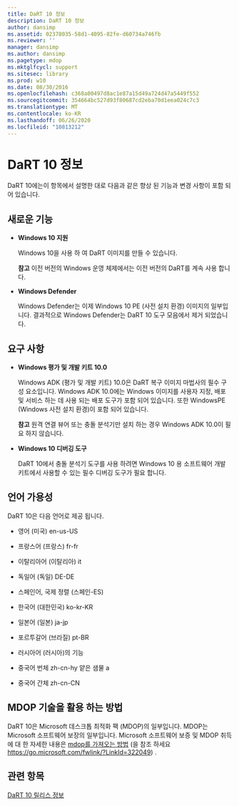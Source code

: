 ```yaml
---
title: DaRT 10 정보
description: DaRT 10 정보
author: dansimp
ms.assetid: 02378035-58d1-4095-82fe-d60734a746fb
ms.reviewer: ''
manager: dansimp
ms.author: dansimp
ms.pagetype: mdop
ms.mktglfcycl: support
ms.sitesec: library
ms.prod: w10
ms.date: 08/30/2016
ms.openlocfilehash: c368a00497d8ac1e87a15d49a724d47a5449f552
ms.sourcegitcommit: 354664bc527d93f80687cd2eba70d1eea024c7c3
ms.translationtype: MT
ms.contentlocale: ko-KR
ms.lasthandoff: 06/26/2020
ms.locfileid: "10813212"
---
```

# DaRT 10 정보


DaRT 10에는이 항목에서 설명한 대로 다음과 같은 향상 된 기능과 변경 사항이 포함 되어 있습니다.

## <a href="" id="what-s-new"></a>새로운 기능


-   **Windows 10 지원**

    Windows 10을 사용 하 여 DaRT 이미지를 만들 수 있습니다.

    **참고**  이전 버전의 Windows 운영 체제에서는 이전 버전의 DaRT를 계속 사용 합니다.

     

-   **Windows Defender**

    Windows Defender는 이제 Windows 10 PE (사전 설치 환경) 이미지의 일부입니다. 결과적으로 Windows Defender는 DaRT 10 도구 모음에서 제거 되었습니다.

## 요구 사항


-   **Windows 평가 및 개발 키트 10.0**

    Windows ADK (평가 및 개발 키트) 10.0은 DaRT 복구 이미지 마법사의 필수 구성 요소입니다. Windows ADK 10.0에는 Windows 이미지를 사용자 지정, 배포 및 서비스 하는 데 사용 되는 배포 도구가 포함 되어 있습니다. 또한 WindowsPE (Windows 사전 설치 환경)이 포함 되어 있습니다.

    **참고**  원격 연결 뷰어 또는 충돌 분석기만 설치 하는 경우 Windows ADK 10.0이 필요 하지 않습니다.

     

-   **Windows 10 디버깅 도구**

    DaRT 10에서 충돌 분석기 도구를 사용 하려면 Windows 10 용 소프트웨어 개발 키트에서 사용할 수 있는 필수 디버깅 도구가 필요 합니다.

## 언어 가용성


DaRT 10은 다음 언어로 제공 됩니다.

-   영어 (미국) en-us-US

-   프랑스어 (프랑스) fr-fr

-   이탈리아어 (이탈리아) it

-   독일어 (독일) DE-DE

-   스페인어, 국제 정렬 (스페인-ES)

-   한국어 (대한민국) ko-kr-KR

-   일본어 (일본) ja-jp

-   포르투갈어 (브라질) pt-BR

-   러시아어 (러시아)의 기능

-   중국어 번체 zh-cn-hy 얕은 샘물 a

-   중국어 간체 zh-cn-CN

## MDOP 기술을 활용 하는 방법


DaRT 10은 Microsoft 데스크톱 최적화 팩 (MDOP)의 일부입니다. MDOP는 Microsoft 소프트웨어 보장의 일부입니다. Microsoft 소프트웨어 보증 및 MDOP 취득에 대 한 자세한 내용은 [mdop를 가져오는 방법](https://go.microsoft.com/fwlink/?LinkId=322049) (을 참조 하세요 https://go.microsoft.com/fwlink/?LinkId=322049) .

## 관련 항목


[DaRT 10 릴리스 정보](release-notes-for-dart-10.md)

 

 





